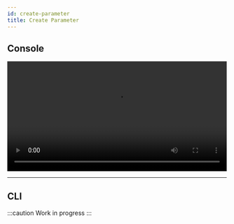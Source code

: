 ```yaml
---
id: create-parameter
title: Create Parameter
---
```


## Console

<video controls width="100%" playsinline>
<source src="/docs/videos/guides/create-parameter.mp4" type="video/mp4"/>
</video>

---

## CLI

:::caution
Work in progress
:::

